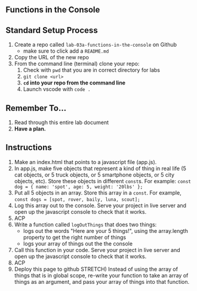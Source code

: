 ## Functions in the Console

## Standard Setup Process

1. Create a repo called `lab-03a-functions-in-the-console` on Github
    - make sure to click add a `README.md`
1. Copy the URL of the new repo
1. From the command line (terminal) clone your repo:
    1. Check with `pwd` that you are in correct directory for labs
    1. `git clone <url>`
    1. **`cd` into your repo from the command line**
    1. Launch vscode with `code .`

## Remember To...

1. Read through this entire lab document
1. **Have a plan.** 

## Instructions

1. Make an index.html that points to a javascript file (app.js).
1. In app.js, make five objects that represent a kind of thing in real life (5 cat objects, or 5 truck objects, or 5 smartphone objects, or 5 city objects, etc). Store these objects in different `const`s. For example: `const dog = { name: 'spot', age: 5, weight: '20lbs' };`
1. Put all 5 objects in an array. Store this array in a `const`. For example, `const dogs = [spot, rover, baily, luna, scout];`
1. Log this array out to the console. Serve your project in live server and open up the javascript console to check that it works.
1. ACP
1. Write a function called `logOutThings` that does two things:
    - logs out the words "Here are your 5 things!", using the array.length property to get the right number of things
    - logs your array of things out the the console
1. Call this function in your code. Serve your project in live server and open up the javascript console to check that it works.
1. ACP
1. Deploy this page to github
STRETCH) Instead of using the array of things that is in global scope, re-write your function to take an array of things as an argument, and pass your array of things into that function.